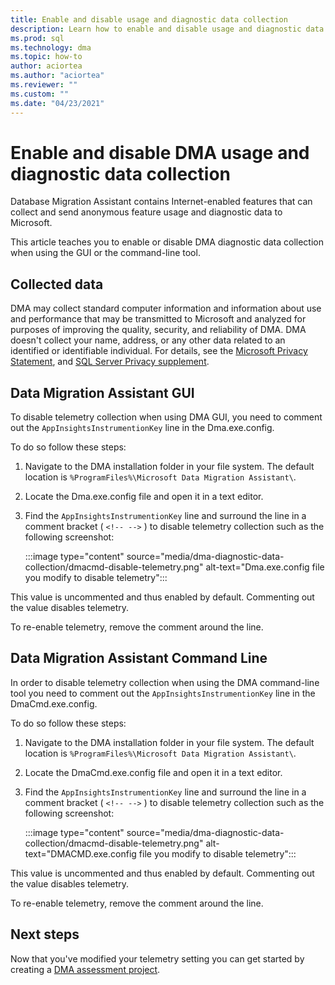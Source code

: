 ```yaml
---
title: Enable and disable usage and diagnostic data collection
description: Learn how to enable and disable usage and diagnostic data collection in Database Migration Assistant.
ms.prod: sql
ms.technology: dma
ms.topic: how-to
author: aciortea
ms.author: "aciortea"
ms.reviewer: ""
ms.custom: ""
ms.date: "04/23/2021"
---
```


# Enable and disable DMA usage and diagnostic data collection

Database Migration Assistant contains Internet-enabled features that can collect and send anonymous feature usage and diagnostic data to Microsoft.

This article teaches you to enable or disable DMA diagnostic data collection when using the GUI or the command-line tool.

## Collected data

DMA may collect standard computer information and information about use and performance that may be transmitted to Microsoft and analyzed for purposes of improving the quality, security, and reliability of DMA. DMA doesn't collect your name, address, or any other data related to an identified or identifiable individual. For details, see the [Microsoft Privacy Statement](https://privacy.microsoft.com/privacystatement), and [SQL Server Privacy supplement](../sql-server/sql-server-privacy.md).

## Data Migration Assistant GUI

To disable telemetry collection when using DMA GUI, you need to comment out the `AppInsightsInstrumentionKey` line in the Dma.exe.config.

To do so follow these steps:

1. Navigate to the DMA installation folder in your file system. The default location is `%ProgramFiles%\Microsoft Data Migration Assistant\`.

2. Locate the Dma.exe.config file and open it in a text editor.

3. Find the `AppInsightsInstrumentionKey` line and surround the line in a comment bracket ( `<!-- -->` ) to disable telemetry collection such as the following screenshot:

   :::image type="content" source="media/dma-diagnostic-data-collection/dmacmd-disable-telemetry.png" alt-text="Dma.exe.config file you modify to disable telemetry":::

This value is uncommented and thus enabled by default. Commenting out the value disables telemetry.

To re-enable telemetry, remove the comment around the line.

## Data Migration Assistant Command Line

In order to disable telemetry collection when using the DMA command-line tool you need to comment out the `AppInsightsInstrumentionKey` line in the DmaCmd.exe.config.

To do so follow these steps:

1. Navigate to the DMA installation folder in your file system. The default location is `%ProgramFiles%\Microsoft Data Migration Assistant\`.

2. Locate the DmaCmd.exe.config file and open it in a text editor.

3. Find the `AppInsightsInstrumentionKey` line and surround the line in a comment bracket ( `<!-- -->` ) to disable telemetry collection such as the following screenshot:

   :::image type="content" source="media/dma-diagnostic-data-collection/dmacmd-disable-telemetry.png" alt-text="DMACMD.exe.config file you modify to disable telemetry":::

This value is uncommented and thus enabled by default. Commenting out the value disables telemetry. 

To re-enable telemetry, remove the comment around the line.

## Next steps
 
Now that you've modified your telemetry setting you can get started by creating a [DMA assessment project](dma-assesssqlonprem.md).
